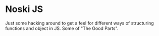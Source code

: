 # Noski JS

Just some hacking around to get a feel for different ways of structuring functions and object in JS. Some of "The Good Parts".

